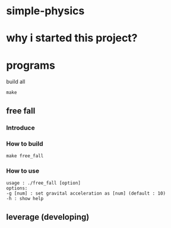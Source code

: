 # simple-physics

# why i started this project?

# programs
build all
```
make
```

## free fall

### Introduce

### How to build
```
make free_fall
```

### How to use
```
usage : ./free_fall [option]
options:
-g [num] : set gravital acceleration as [num] (default : 10)
-h : show help
```
## leverage (developing)

